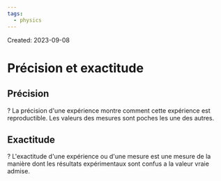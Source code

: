 ```yaml
---
tags:
  - physics
---
```

Created: 2023-09-08

# Précision et exactitude
## Précision
?
La précision d'une expérience montre comment cette expérience est reproductible. Les valeurs des mesures sont poches les une des autres.
<!--SR:!2023-12-26,14,130-->

## Exactitude
?
L'exactitude d'une expérience ou d'une mesure est une mesure de la manière dont les résultats expérimentaux sont confus a la valeur vraie admise.
<!--SR:!2024-01-25,72,210-->
